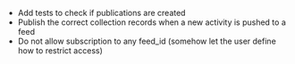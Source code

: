 - Add tests to check if publications are created
- Publish the correct collection records when a new activity is pushed to a feed
- Do not allow subscription to any feed_id (somehow let the user define how to restrict access)